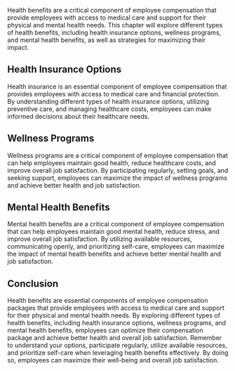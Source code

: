 
Health benefits are a critical component of employee compensation that provide employees with access to medical care and support for their physical and mental health needs. This chapter will explore different types of health benefits, including health insurance options, wellness programs, and mental health benefits, as well as strategies for maximizing their impact.

Health Insurance Options
------------------------

Health insurance is an essential component of employee compensation that provides employees with access to medical care and financial protection. By understanding different types of health insurance options, utilizing preventive care, and managing healthcare costs, employees can make informed decisions about their healthcare needs.

Wellness Programs
-----------------

Wellness programs are a critical component of employee compensation that can help employees maintain good health, reduce healthcare costs, and improve overall job satisfaction. By participating regularly, setting goals, and seeking support, employees can maximize the impact of wellness programs and achieve better health and job satisfaction.

Mental Health Benefits
----------------------

Mental health benefits are a critical component of employee compensation that can help employees maintain good mental health, reduce stress, and improve overall job satisfaction. By utilizing available resources, communicating openly, and prioritizing self-care, employees can maximize the impact of mental health benefits and achieve better mental health and job satisfaction.

Conclusion
----------

Health benefits are essential components of employee compensation packages that provide employees with access to medical care and support for their physical and mental health needs. By exploring different types of health benefits, including health insurance options, wellness programs, and mental health benefits, employees can optimize their compensation package and achieve better health and overall job satisfaction. Remember to understand your options, participate regularly, utilize available resources, and prioritize self-care when leveraging health benefits effectively. By doing so, employees can maximize their well-being and overall job satisfaction.
